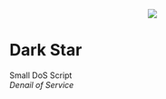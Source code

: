 <p align="center">
<img src="https://raw.githubusercontent.com/s1l3nt78/s1l3nt78.github.io/master/stuff/darkstar.PNG" align="middle">
</p>

# Dark Star
 Small DoS Script<br />
 <em>Denail of Service</em>
